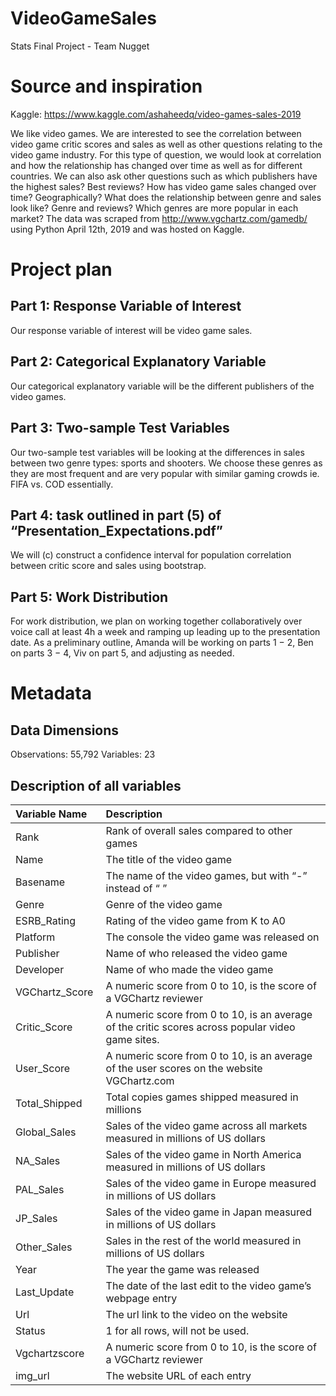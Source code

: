 # VideoGameSales
Stats Final Project - Team Nugget


# Source and inspiration
Kaggle: https://www.kaggle.com/ashaheedq/video-games-sales-2019

We like video games. We are interested to see the correlation between video game critic scores and sales as well as other questions relating to the video game industry. For this type of question, we would look at correlation and how the relationship has changed over time as well as for different countries. We can also ask other questions such as which publishers have the highest sales? Best reviews? How has video game sales changed over time? Geographically? What does the relationship between genre and sales look like? Genre and reviews? Which genres are more popular in each market?
The data was scraped from http://www.vgchartz.com/gamedb/ using Python April 12th, 2019 and was hosted on Kaggle.


# Project plan

## Part 1: Response Variable of Interest
Our response variable of interest will be video game sales.
 
 
## Part 2: Categorical Explanatory Variable 
Our categorical explanatory variable will be the different publishers of the video games.
 
 
## Part 3: Two-sample Test Variables
Our two-sample test variables will be looking at the differences in sales between two genre types: sports and shooters. We choose these genres as they are most frequent and are very popular with similar gaming crowds ie. FIFA vs. COD essentially. 
 
 
## Part 4: task outlined in part (5) of “Presentation_Expectations.pdf”
We will (c) construct a confidence interval for population correlation between critic score and sales using bootstrap. 
 
 
## Part 5: Work Distribution
For work distribution, we plan on working together collaboratively over voice call at least 4h a week and ramping up leading up to the presentation date. As a preliminary outline, Amanda will be working on parts 1 − 2, Ben on parts 3 − 4, Viv on part 5, and adjusting as needed. 
  
  
  
# Metadata
## Data Dimensions
Observations: 55,792
Variables: 23


## Description of all variables

|Variable Name |Description                                            |
|:-------------|:------------------------------------------------------|
|Rank          |Rank of overall sales compared to other games          |
|Name          |The title of the video game                            |
|Basename      |The name of the video games, but with “-” instead of “ ”|
|Genre         |Genre of the video game                                |
|ESRB_Rating   |Rating of the video game from K to A0                  |
|Platform      |The console the video game was released on             |
|Publisher     |Name of who released the video game                    |
|Developer     |Name of who made the video game                        |
|VGChartz_Score |A numeric score from 0 to 10, is the score of a VGChartz reviewer|
|Critic_Score  |A numeric score from 0 to 10, is an average of the critic scores across popular video game sites. |
|User_Score    |A numeric score from 0 to 10, is an average of the user scores on the website VGChartz.com|
|Total_Shipped |Total copies games shipped measured in millions        |
|Global_Sales  |Sales of the video game across all markets measured in millions of US dollars|
|NA_Sales      |Sales of the video game in North America measured in millions of US dollars|
|PAL_Sales     |Sales of the video game in Europe measured in millions of US dollars|
|JP_Sales      |Sales of the video game in Japan measured in millions of US dollars|
|Other_Sales   |Sales in the rest of the world measured in millions of US dollars|
|Year          |The year the game was released                         |
|Last_Update   |The date of the last edit to the video game’s webpage entry|
|Url           |The url link to the video on the website               |
|Status        |1 for all rows, will not be used.                      |
|Vgchartzscore |A numeric score from 0 to 10, is the score of a VGChartz reviewer|
|img_url       |The website URL of each entry                          |
